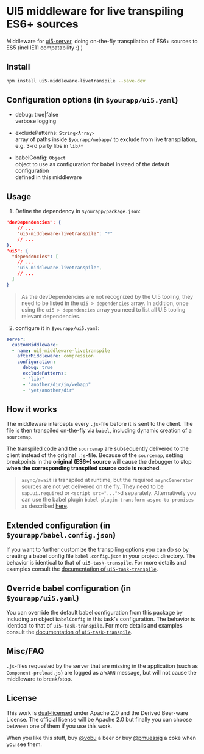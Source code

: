 # UI5 middleware for live transpiling ES6+ sources

Middleware for [ui5-server](https://github.com/SAP/ui5-server), doing on-the-fly transpilation of ES6+ sources to ES5 (incl IE11 compatability :) )

## Install

```bash
npm install ui5-middleware-livetranspile --save-dev
```

## Configuration options (in `$yourapp/ui5.yaml`)

- debug: true|false  
verbose logging

- excludePatterns: `String<Array>`  
array of paths inside `$yourapp/webapp/` to exclude from live transpilation,  
e.g. 3-rd party libs in `lib/*`

- babelConfig: `Object`  
object to use as configuration for babel instead of the default configuration  
defined in this middleware

## Usage

1. Define the dependency in `$yourapp/package.json`:

```json
"devDependencies": {
    // ...
    "ui5-middleware-livetranspile": "*"
    // ...
},
"ui5": {
  "dependencies": [
    // ...
    "ui5-middleware-livetranspile",
    // ...
  ]
}
```

> As the devDependencies are not recognized by the UI5 tooling, they need to be listed in the `ui5 > dependencies` array. In addition, once using the `ui5 > dependencies` array you need to list all UI5 tooling relevant dependencies.

2. configure it in `$yourapp/ui5.yaml`:

```yaml
server:
  customMiddleware:
  - name: ui5-middleware-livetranspile
    afterMiddleware: compression
    configuration:
      debug: true
      excludePatterns:
      - "lib/"
      - "another/dir/in/webapp"
      - "yet/another/dir"
```

## How it works

The middleware intercepts every `.js`-file before it is sent to the client. The file is then transpiled on-the-fly via `babel`, including dynamic creation of a `sourcemap`.

The transpiled code and the `sourcemap` are subsequently delivered to the client instead of the original `.js`-file. Because of the `sourcemap`, setting breakpoints in the **original (ES6+) source** will cause the debugger to stop **when the corresponding transpiled source code is reached**.

> `async/await` is transpiled at runtime, but the required `asyncGenerator` sources are not yet delivered on the fly. They need to be `sap.ui.require`d or `<script src="...">`d separately. Alternatively you can use the babel plugin `babel-plugin-transform-async-to-promises` as described [here](../ui5-task-transpile/README.md).

## Extended configuration (in `$yourapp/babel.config.json`)

If you want to further customize the transpiling options you can do so by creating a babel config file `babel.config.json` in your project directory. The behavior is identical to that of `ui5-task-transpile`. For more details and examples consult the [documentation of `ui5-task-transpile`](../ui5-task-transpile/README.md).

## Override babel configuration (in `$yourapp/ui5.yaml`)

You can override the default babel configuration from this package by including an object `babelConfig` in this task's configuration. The behavior is identical to that of `ui5-task-transpile`. For more details and examples consult the [documentation of `ui5-task-transpile`](../ui5-task-transpile/README.md).

## Misc/FAQ

`.js`-files requested by the server that are missing in the application (such as `Component-preload.js`) are logged as a `WARN` message, but will not cause the middleware to break/stop.

## License

This work is [dual-licensed](../../LICENSE) under Apache 2.0 and the Derived Beer-ware License. The official license will be Apache 2.0 but finally you can choose between one of them if you use this work.

When you like this stuff, buy [@vobu](https://twitter.com/vobu) a beer or buy [@pmuessig](https://twitter.com/pmuessig) a coke when you see them.
